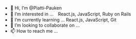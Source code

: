 - 👋 Hi, I’m @Piatti-Pauken
- 👀 I’m interested in ...　React.js, JavaScript, Ruby on Rails
- 🌱 I’m currently learning ... React.js, JavaScript, Git
- 💞️ I’m looking to collaborate on ...
- 📫 How to reach me ...

<!---
Piatti-Pauken/Piatti-Pauken is a ✨ special ✨ repository because its `README.md` (this file) appears on your GitHub profile.
You can click the Preview link to take a look at your changes.
--->
